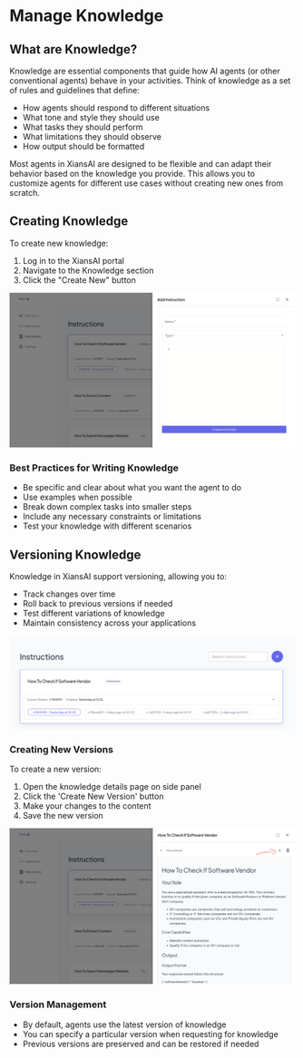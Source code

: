 # Manage Knowledge

## What are Knowledge?

Knowledge are essential components that guide how AI agents (or other conventional agents) behave in your activities. Think of knowledge as a set of rules and guidelines that define:

- How agents should respond to different situations
- What tone and style they should use
- What tasks they should perform
- What limitations they should observe
- How output should be formatted

Most agents in XiansAI are designed to be flexible and can adapt their behavior based on the knowledge you provide. This allows you to customize agents for different use cases without creating new ones from scratch.

## Creating Knowledge

To create new knowledge:

1. Log in to the XiansAI portal
2. Navigate to the Knowledge section
3. Click the "Create New" button

![Create Knowledge](../images/create-instruction.png)

### Best Practices for Writing Knowledge

- Be specific and clear about what you want the agent to do
- Use examples when possible
- Break down complex tasks into smaller steps
- Include any necessary constraints or limitations
- Test your knowledge with different scenarios

## Versioning Knowledge

Knowledge in XiansAI support versioning, allowing you to:

- Track changes over time
- Roll back to previous versions if needed
- Test different variations of knowledge
- Maintain consistency across your applications

![Version Knowledge](../images/instruction-versions.png)

### Creating New Versions

To create a new version:

1. Open the knowledge details page on side panel
2. Click the 'Create New Version' button
3. Make your changes to the content
4. Save the new version

![Create New Version](../images/create-new-instruction-version.png)

### Version Management

- By default, agents use the latest version of knowledge
- You can specify a particular version when requesting for knowledge
- Previous versions are preserved and can be restored if needed
